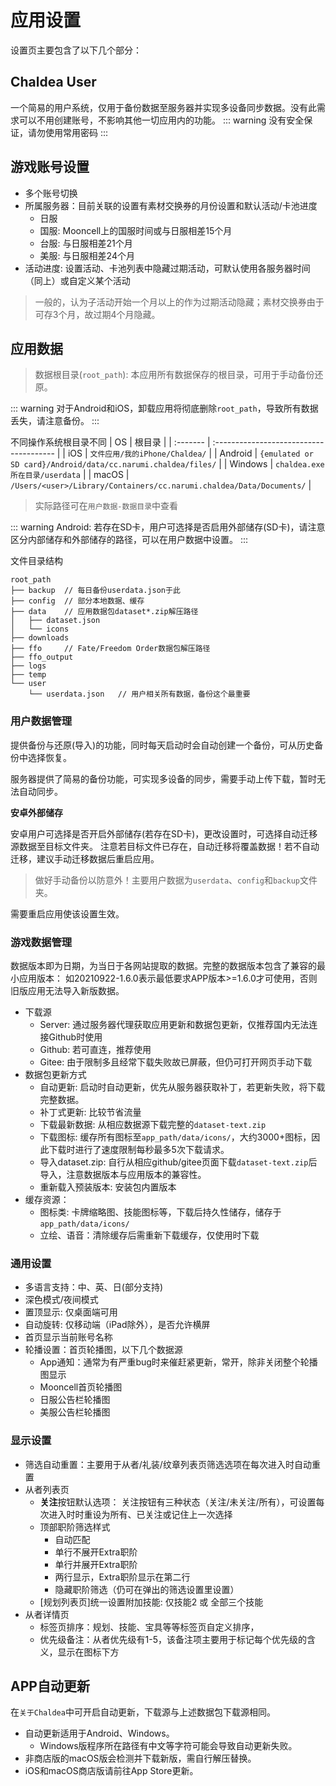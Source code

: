 # 应用设置

设置页主要包含了以下几个部分：

## Chaldea User
一个简易的用户系统，仅用于备份数据至服务器并实现多设备同步数据。没有此需求可以不用创建账号，不影响其他一切应用内的功能。
::: warning
没有安全保证，请勿使用常用密码
:::

## 游戏账号设置
* 多个账号切换
* 所属服务器：目前关联的设置有素材交换券的月份设置和默认活动/卡池进度
  * 日服
  * 国服: Mooncell上的国服时间或与日服相差15个月
  * 台服: 与日服相差21个月
  * 美服: 与日服相差24个月
* 活动进度: 设置活动、卡池列表中隐藏过期活动，可默认使用各服务器时间（同上）或自定义某个活动
> 一般的，认为子活动开始一个月以上的作为过期活动隐藏；素材交换券由于可存3个月，故过期4个月隐藏。

## 应用数据
> 数据根目录(`root_path`): 本应用所有数据保存的根目录，可用于手动备份还原。

::: warning
对于Android和iOS，卸载应用将彻底删除`root_path`，导致所有数据丢失，请注意备份。
:::

不同操作系统根目录不同
| OS       | 根目录                                   |
| :------- | :-------------------------------------- |
| iOS      | `文件应用/我的iPhone/Chaldea/`            |
| Android  | `{emulated or SD card}/Android/data/cc.narumi.chaldea/files/` |
| Windows  | `chaldea.exe所在目录/userdata`            |
| macOS    | `/Users/<user>/Library/Containers/cc.narumi.chaldea/Data/Documents/` |
> 实际路径可在`用户数据-数据目录`中查看

::: warning
Android: 若存在SD卡，用户可选择是否启用外部储存(SD卡)，请注意区分内部储存和外部储存的路径，可以在用户数据中设置。
:::

文件目录结构
```:no-line-numbers
root_path
├── backup  // 每日备份userdata.json于此
├── config  // 部分本地数据、缓存
├── data    // 应用数据包dataset*.zip解压路径
│   ├── dataset.json
│   └── icons
├── downloads
├── ffo     // Fate/Freedom Order数据包解压路径
├── ffo_output
├── logs
├── temp
└── user
    └── userdata.json   // 用户相关所有数据，备份这个最重要
```

### 用户数据管理
提供备份与还原(导入)的功能，同时每天启动时会自动创建一个备份，可从历史备份中选择恢复。

服务器提供了简易的备份功能，可实现多设备的同步，需要手动上传下载，暂时无法自动同步。

**安卓外部储存**

安卓用户可选择是否开启外部储存(若存在SD卡)，更改设置时，可选择自动迁移源数据至目标文件夹。
注意若目标文件已存在，自动迁移将覆盖数据！若不自动迁移，建议手动迁移数据后重启应用。

> 做好手动备份以防意外！主要用户数据为`userdata`、`config`和`backup`文件夹。

需要重启应用使该设置生效。

### 游戏数据管理
数据版本即为日期，为当日于各网站提取的数据。完整的数据版本包含了兼容的最小应用版本：
如20210922-1.6.0表示最低要求APP版本>=1.6.0才可使用，否则旧版应用无法导入新版数据。

* 下载源
  * Server: 通过服务器代理获取应用更新和数据包更新，仅推荐国内无法连接Github时使用
  * Github: 若可直连，推荐使用
  * Gitee: 由于限制多且经常下载失败故已屏蔽，但仍可打开网页手动下载
* 数据包更新方式
  * 自动更新: 启动时自动更新，优先从服务器获取补丁，若更新失败，将下载完整数据。
  * 补丁式更新: 比较节省流量
  * 下载最新数据: 从相应数据源下载完整的`dataset-text.zip`
  * 下载图标: 缓存所有图标至`app_path/data/icons/`，大约3000+图标，因此下载时进行了速度限制每秒最多5次下载请求。
  * 导入dataset.zip: 自行从相应github/gitee页面下载`dataset-text.zip`后导入，注意数据版本与应用版本的兼容性。
  * 重新载入预装版本: 安装包内置版本
* 缓存资源：
  * 图标类: 卡牌缩略图、技能图标等，下载后持久性储存，储存于`app_path/data/icons/`
  * 立绘、语音：清除缓存后需重新下载缓存，仅使用时下载

### 通用设置
* 多语言支持：中、英、日(部分支持)
* 深色模式/夜间模式
* 置顶显示: 仅桌面端可用
* 自动旋转: 仅移动端（iPad除外），是否允许横屏
* 首页显示当前账号名称
* 轮播设置：首页轮播图，以下几个数据源
  * App通知：通常为有严重bug时来催赶紧更新，常开，除非关闭整个轮播图显示
  * Mooncell首页轮播图
  * 日服公告栏轮播图
  * 美服公告栏轮播图

### 显示设置
* 筛选自动重置：主要用于从者/礼装/纹章列表页筛选选项在每次进入时自动重置
* 从者列表页
  * **关注**按钮默认选项：
  关注按钮有三种状态（关注/未关注/所有），可设置每次进入时时重设为所有、已关注或记住上一次选择
  * 顶部职阶筛选样式
    - 自动匹配
    - 单行不展开Extra职阶
    - 单行并展开Extra职阶
    - 两行显示，Extra职阶显示在第二行
    - 隐藏职阶筛选（仍可在弹出的筛选设置里设置）
  * [规划列表页]统一设置附加技能: 仅技能2 或 全部三个技能
* 从者详情页
  * 标签页排序：规划、技能、宝具等等标签页自定义排序，
  * 优先级备注：从者优先级有1-5，该备注项主要用于标记每个优先级的含义，显示在图标下方

## APP自动更新
在`关于Chaldea`中可开启自动更新，下载源与上述数据包下载源相同。
- 自动更新适用于Android、Windows。
  - Windows版程序所在路径有中文等字符可能会导致自动更新失败。
- 非商店版的macOS版会检测并下载新版，需自行解压替换。
- iOS和macOS商店版请前往App Store更新。